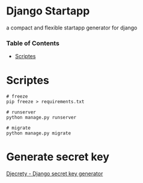 # Django Startapp

a compact and flexible startapp generator for django

### Table of Contents

- [Scriptes](#Scripts)

# Scriptes

```shell
# freeze
pip freeze > requirements.txt

# runserver
python manage.py runserver

# migrate
python manage.py migrate

```

# Generate secret key

[Djecrety - Django secret key generator](https://djecrety.ir/)